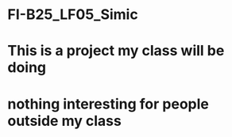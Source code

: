 # FI-B25_LF05_Simic
# This is a project my class will be doing
# nothing interesting for people outside my class

